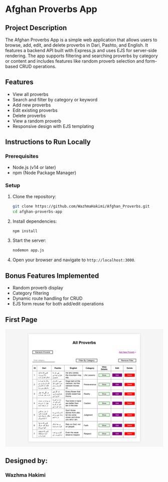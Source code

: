 # Afghan Proverbs App

## Project Description

The Afghan Proverbs App is a simple web application that allows users to browse, add, edit, and delete proverbs in Dari, Pashto, and English. It features a backend API built with Express.js and uses EJS for server-side rendering. The app supports filtering and searching proverbs by category or content and includes features like random proverb selection and form-based CRUD operations.

## Features

- View all proverbs
- Search and filter by category or keyword
- Add new proverbs
- Edit existing proverbs
- Delete proverbs
- View a random proverb
- Responsive design with EJS templating

## Instructions to Run Locally

### Prerequisites

- Node.js (v14 or later)
- npm (Node Package Manager)

### Setup

1. Clone the repository:

   ```bash
   git clone https://github.com/WazhmaHakimi/Afghan_Proverbs.git
   cd afghan-proverbs-app
   ```

2. Install dependencies:

   ```bash
   npm install
   ```

3. Start the server:

   ```bash
   nodemon app.js
   ```

4. Open your browser and navigate to `http://localhost:3000`.

## Bonus Features Implemented

- Random proverb display
- Category filtering
- Dynamic route handling for CRUD
- EJS form reuse for both add/edit operations

## First Page
![Alt text](FirstPage.png)

## Designed by:
### Wazhma Hakimi